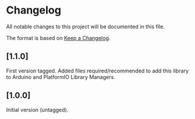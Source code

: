 # Changelog

All notable changes to this project will be documented in this file.

The format is based on [Keep a Changelog](https://keepachangelog.com/en/1.0.0/).

<!-- The line below disables MarkdownLint warnings about headings with same content -->
<!-- markdownlint-disable MD024 -->

## [1.1.0]

First version tagged. Added files required/recommended to add this library to Arduino and PlatformIO Library Managers.

## [1.0.0]

Initial version (untagged).
